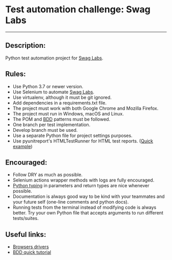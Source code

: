 # Test automation challenge: Swag Labs

---

## Description:
Python test automation project for [Swag Labs](https://www.saucedemo.com/).

## Rules:
- Use Python 3.7 or newer version.
- Use Selenium to automate [Swag Labs](https://www.saucedemo.com/).
- Use virtualenv, although it must be git ignored.
- Add dependencies in a requirements.txt file.
- The project must work with both Google Chrome and Mozilla Firefox.
- The project must run in Windows, macOS and Linux.
- The POM and [BDD](https://behave.readthedocs.io/en/stable/tutorial.html) patterns must be followed.
- One branch per test implementation.
- Develop branch must be used.
- Use a separate Python file for project settings purposes.
- Use pyunitreport's HTMLTestRunner for HTML test reports. ([Quick example](https://github.com/gonza56d/pyrty_automation/blob/master/runner.py))

## Encouraged:
- Follow DRY as much as possible.
- Selenium actions wrapper methods with logs are fully encouraged.
- [Python typing](https://docs.python.org/3/library/typing.html) in parameters and return types are nice whenever possible.
- Documentation is always good way to be kind with your teammates and your future self (one-line comments and python docs).
- Running tests from the terminal instead of modifying code is always better. Try your own Python file that accepts arguments to run different tests/suites.

## Useful links:
- [Browsers drivers](https://www.selenium.dev/documentation/getting_started/installing_browser_drivers)
- [BDD quick tutorial](https://behave.readthedocs.io/en/stable/tutorial.html)
